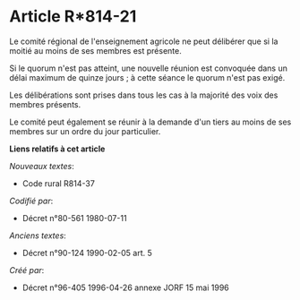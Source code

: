 # Article R*814-21

Le comité régional de l'enseignement agricole ne peut délibérer que si la moitié au moins de ses membres est présente.

Si le quorum n'est pas atteint, une nouvelle réunion est convoquée dans un délai maximum de quinze jours ; à cette séance le
quorum n'est pas exigé.

Les délibérations sont prises dans tous les cas à la majorité des voix des membres présents.

Le comité peut également se réunir à la demande d'un tiers au moins de ses membres sur un ordre du jour particulier.

**Liens relatifs à cet article**

_Nouveaux textes_:

  - Code rural R814-37

_Codifié par_:

  - Décret n°80-561 1980-07-11

_Anciens textes_:

  - Décret n°90-124 1990-02-05 art. 5

_Créé par_:

  - Décret n°96-405 1996-04-26 annexe JORF 15 mai 1996

